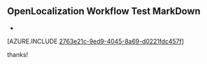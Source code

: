 ## OpenLocalization Workflow Test MarkDown
* 

[AZURE.INCLUDE [2763e21c-9ed9-4045-8a69-d0221fdc457f](calleeMd1.md)]

 
thanks!